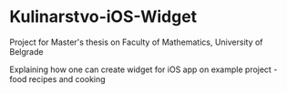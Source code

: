 # Kulinarstvo-iOS-Widget
Project for Master's thesis on Faculty of Mathematics, University of Belgrade 

Explaining how one can create widget for iOS app on example project - food recipes and cooking  
